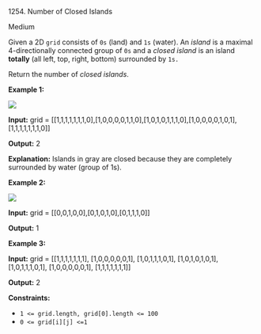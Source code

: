 1254\. Number of Closed Islands

Medium

Given a 2D `grid` consists of `0s` (land) and `1s` (water). An _island_ is a maximal 4-directionally connected group of `0s` and a _closed island_ is an island **totally** (all left, top, right, bottom) surrounded by `1s.`

Return the number of _closed islands_.

**Example 1:**

![](https://assets.leetcode.com/uploads/2019/10/31/sample_3_1610.png)

**Input:** grid = [[1,1,1,1,1,1,1,0],[1,0,0,0,0,1,1,0],[1,0,1,0,1,1,1,0],[1,0,0,0,0,1,0,1],[1,1,1,1,1,1,1,0]]

**Output:** 2

**Explanation:** Islands in gray are closed because they are completely surrounded by water (group of 1s).

**Example 2:**

![](https://assets.leetcode.com/uploads/2019/10/31/sample_4_1610.png)

**Input:** grid = [[0,0,1,0,0],[0,1,0,1,0],[0,1,1,1,0]]

**Output:** 1

**Example 3:**

**Input:** grid = [[1,1,1,1,1,1,1], 
                   [1,0,0,0,0,0,1], 
                   [1,0,1,1,1,0,1], 
                   [1,0,1,0,1,0,1], 
                   [1,0,1,1,1,0,1], 
                   [1,0,0,0,0,0,1], 
                   [1,1,1,1,1,1,1]]

**Output:** 2

**Constraints:**

*   `1 <= grid.length, grid[0].length <= 100`
*   `0 <= grid[i][j] <=1`